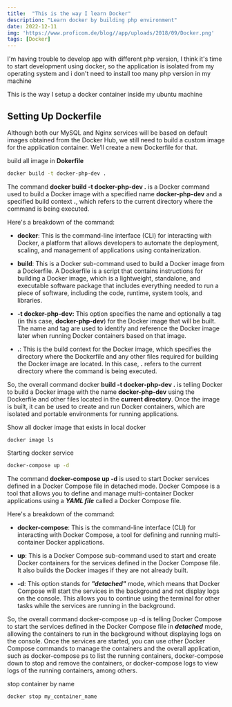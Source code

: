 ```yaml
---
title:  "This is the way I learn Docker"
description: "Learn docker by building php environment"
date: 2022-12-11
img: 'https://www.proficom.de/blog//app/uploads/2018/09/Docker.png'
tags: [Docker]
---
```


I'm having trouble to develop app with different php version, I think it's time to start development using docker, so the application is isolated from my operating system and i don't need to install too many php version in my machine

This is the way I setup a docker container inside my ubuntu machine

## Setting Up Dockerfile

Although both our MySQL and Nginx services will be based on default images obtained from the Docker Hub, we still need to build a custom image for the application container. We’ll create a new Dockerfile for that.

build all image in **Dokerfile**
```bash
docker build -t docker-php-dev .
```

The command **docker build -t docker-php-dev .** is a Docker command used to build a Docker image with a specified name **docker-php-dev** and a specified build context **.**, which refers to the current directory where the command is being executed.

Here's a breakdown of the command:
- **docker**: This is the command-line interface (CLI) for interacting with Docker, a platform that allows developers to automate the deployment, scaling, and management of applications using containerization.

- **build**: This is a Docker sub-command used to build a Docker image from a Dockerfile. A Dockerfile is a script that contains instructions for building a Docker image, which is a lightweight, standalone, and executable software package that includes everything needed to run a piece of software, including the code, runtime, system tools, and libraries.

- **-t docker-php-dev:** This option specifies the name and optionally a tag (in this case, **docker-php-dev**) for the Docker image that will be built. The name and tag are used to identify and reference the Docker image later when running Docker containers based on that image.

- **.**: This is the build context for the Docker image, which specifies the directory where the Dockerfile and any other files required for building the Docker image are located. In this case, **.** refers to the current directory where the command is being executed.

So, the overall command docker **build -t docker-php-dev .** is telling Docker to build a Docker image with the name **docker-php-dev** using the Dockerfile and other files located in the **current directory**. Once the image is built, it can be used to create and run Docker containers, which are isolated and portable environments for running applications.

Show all docker image that exists in local docker
```
docker image ls
```

Starting docker service
```bash
docker-compose up -d
```
The command **docker-compose up -d** is used to start Docker services defined in a Docker Compose file in detached mode. Docker Compose is a tool that allows you to define and manage multi-container Docker applications using a ___YAML file___ called a Docker Compose file.

Here's a breakdown of the command:

- **docker-compose**: This is the command-line interface (CLI) for interacting with Docker Compose, a tool for defining and running multi-container Docker applications.

- **up**: This is a Docker Compose sub-command used to start and create Docker containers for the services defined in the Docker Compose file. It also builds the Docker images if they are not already built.

- **-d**: This option stands for ___"detached"___ mode, which means that Docker Compose will start the services in the background and not display logs on the console. This allows you to continue using the terminal for other tasks while the services are running in the background.

So, the overall command docker-compose up -d is telling Docker Compose to start the services defined in the Docker Compose file in ___detached___ mode, allowing the containers to run in the background without displaying logs on the console. Once the services are started, you can use other Docker Compose commands to manage the containers and the overall application, such as docker-compose ps to list the running containers, docker-compose down to stop and remove the containers, or docker-compose logs to view logs of the running containers, among others.

stop container by name
```bash
docker stop my_container_name
```
